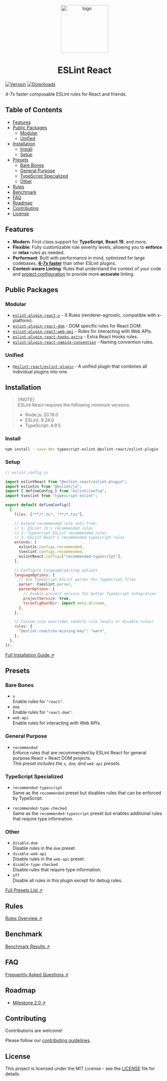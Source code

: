 <p align="center"><img src="https://eslint-react.xyz/logo.svg" alt="logo" width="150" /></p>

<h1 align="center" alt="title">ESLint React</h1>

[![Version](https://img.shields.io/npm/v/@eslint-react/eslint-plugin?style=flat&colorA=000000&colorB=000000)](https://npmjs.com/package/@eslint-react/eslint-plugin)
[![Downloads](https://img.shields.io/npm/dt/@eslint-react/eslint-plugin.svg?style=flat&colorA=000000&colorB=000000)](https://npmjs.com/package/@eslint-react/eslint-plugin)

4-7x faster composable ESLint rules for React and friends.

## Table of Contents

- [Features](#features)
- [Public Packages](#public-packages)
  - [Modular](#modular)
  - [Unified](#unified)
- [Installation](#installation)
  - [Install](#install)
  - [Setup](#setup)
- [Presets](#presets)
  - [Bare Bones](#bare-bones)
  - [General Purpose](#general-purpose)
  - [TypeScript Specialized](#typescript-specialized)
  - [Other](#other)
- [Rules](#rules)
- [Benchmark](#benchmark)
- [FAQ](#faq)
- [Roadmap](#roadmap)
- [Contributing](#contributing)
- [License](#license)

## Features

- **Modern**: First-class support for **TypeScript**, **React 19**, and more.
- **Flexible**: Fully customizable rule severity levels, allowing you to **enforce** or **relax** rules as needed.
- **Performant**: Built with performance in mind, optimized for large codebases, [**4-7x faster**](https://github.com/Rel1cx/eslint-react-benchmark) than other ESLint plugins.
- **Context-aware Linting**: Rules that understand the context of your code and [project configuration](https://eslint-react.xyz/docs/configuration/configure-project-config) to provide more **accurate** linting.

## Public Packages

### Modular

- [`eslint-plugin-react-x`](https://github.com/Rel1cx/eslint-react/tree/main/packages/plugins/eslint-plugin-react-x) - X Rules (renderer-agnostic, compatible with x-platform).
- [`eslint-plugin-react-dom`](https://github.com/Rel1cx/eslint-react/tree/main/packages/plugins/eslint-plugin-react-dom) - DOM specific rules for React DOM.
- [`eslint-plugin-react-web-api`](https://github.com/Rel1cx/eslint-react/tree/main/packages/plugins/eslint-plugin-react-web-api) - Rules for interacting with Web APIs.
- [`eslint-plugin-react-hooks-extra`](https://github.com/Rel1cx/eslint-react/tree/main/packages/plugins/eslint-plugin-react-hooks-extra) - Extra React Hooks rules.
- [`eslint-plugin-react-naming-convention`](https://github.com/Rel1cx/eslint-react/tree/main/packages/plugins/eslint-plugin-react-naming-convention) - Naming convention rules.

### Unified

- [`@eslint-react/eslint-plugin`](https://github.com/Rel1cx/eslint-react/tree/main/packages/plugins/eslint-plugin) - A unified plugin that combines all individual plugins into one.

## Installation

> [!NOTE]\
> ESLint React requires the following minimum versions:
>
> - Node.js: 20.19.0
> - ESLint: 9.24.0
> - TypeScript: 4.9.5

### Install

```sh
npm install --save-dev typescript-eslint @eslint-react/eslint-plugin
```

### Setup

```js
// eslint.config.js

import eslintReact from "@eslint-react/eslint-plugin";
import eslintJs from "@eslint/js";
import { defineConfig } from "eslint/config";
import tseslint from "typescript-eslint";

export default defineConfig([
  {
    files: ["**/*.ts", "**/*.tsx"],

    // Extend recommended rule sets from:
    // 1. ESLint JS's recommended rules
    // 2. TypeScript ESLint recommended rules
    // 3. ESLint React's recommended-typescript rules
    extends: [
      eslintJs.configs.recommended,
      tseslint.configs.recommended,
      eslintReact.configs["recommended-typescript"],
    ],

    // Configure language/parsing options
    languageOptions: {
      // Use TypeScript ESLint parser for TypeScript files
      parser: tseslint.parser,
      parserOptions: {
        // Enable project service for better TypeScript integration
        projectService: true,
        tsconfigRootDir: import.meta.dirname,
      },
    },

    // Custom rule overrides (modify rule levels or disable rules)
    rules: {
      "@eslint-react/no-missing-key": "warn",
    },
  },
]);
```

[Full Installation Guide ↗](https://eslint-react.xyz/docs/getting-started/typescript)

## Presets

### Bare Bones

- `x`\
  Enable rules for `"react"`.
- `dom`\
  Enable rules for `"react-dom"`.
- `web-api`\
  Enable rules for interacting with Web APIs.

### General Purpose

- `recommended`\
  Enforce rules that are recommended by ESLint React for general purpose React + React DOM projects.\
  _This preset includes the `x`, `dom`, and `web-api` presets._

### TypeScript Specialized

- `recommended-typescript`\
  Same as the `recommended` preset but disables rules that can be enforced by TypeScript.

- `recommended-type-checked`\
  Same as the `recommended-typescript` preset but enables additional rules that require type information.

### Other

- `disable-dom`\
  Disable rules in the `dom` preset.
- `disable-web-api`\
  Disable rules in the `web-api` preset.
- `disable-type-checked`\
  Disable rules that require type information.
- `off`\
  Disable all rules in this plugin except for debug rules.

[Full Presets List ↗](https://eslint-react.xyz/docs/presets)

## Rules

[Rules Overview ↗](https://eslint-react.xyz/docs/rules/overview)

## Benchmark

[Benchmark Results ↗](https://github.com/Rel1cx/eslint-react-benchmark)

## FAQ

[Frequently Asked Questions ↗](https://eslint-react.xyz/docs/faq)

## Roadmap

- [Milestone 2.0 ↗](https://eslint-react.xyz/roadmap#milestone-20)

## Contributing

Contributions are welcome!

Please follow our [contributing guidelines](https://github.com/Rel1cx/eslint-react/tree/refactor/jsx-attribute-resolution/.github/CONTRIBUTING.md).

## License

This project is licensed under the MIT License - see the [LICENSE](https://github.com/Rel1cx/eslint-react/tree/refactor/jsx-attribute-resolution/LICENSE) file for details.
